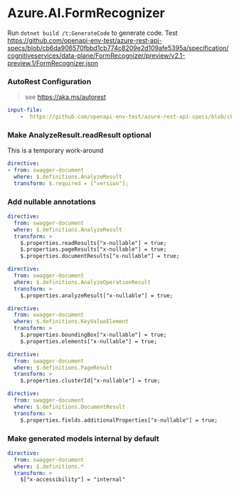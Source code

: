 # Azure.AI.FormRecognizer

Run `dotnet build /t:GenerateCode` to generate code. Test https://github.com/openapi-env-test/azure-rest-api-specs/blob/cb6da906570fbbd1cb774c8209e2d109afe5395a/specification/cognitiveservices/data-plane/FormRecognizer/preview/v2.1-preview.1/FormRecognizer.json

### AutoRest Configuration
> see https://aka.ms/autorest

``` yaml
input-file:
    -  https://github.com/openapi-env-test/azure-rest-api-specs/blob/cb6da906570fbbd1cb774c8209e2d109afe5395a/specification/cognitiveservices/data-plane/FormRecognizer/preview/v2.1-preview.1/FormRecognizer.json
```




### Make AnalyzeResult.readResult optional
This is a temporary work-around
``` yaml
directive:
- from: swagger-document
  where: $.definitions.AnalyzeResult
  transform: $.required = ["version"];
```

### Add nullable annotations

``` yaml
directive:
  from: swagger-document
  where: $.definitions.AnalyzeResult
  transform: >
    $.properties.readResults["x-nullable"] = true;
    $.properties.pageResults["x-nullable"] = true;
    $.properties.documentResults["x-nullable"] = true;
```

``` yaml
directive:
  from: swagger-document
  where: $.definitions.AnalyzeOperationResult
  transform: >
    $.properties.analyzeResult["x-nullable"] = true;
```

``` yaml
directive:
  from: swagger-document
  where: $.definitions.KeyValueElement
  transform: >
    $.properties.boundingBox["x-nullable"] = true;
    $.properties.elements["x-nullable"] = true;
```

``` yaml
directive:
  from: swagger-document
  where: $.definitions.PageResult
  transform: >
    $.properties.clusterId["x-nullable"] = true;
```

``` yaml
directive:
  from: swagger-document
  where: $.definitions.DocumentResult
  transform: >
    $.properties.fields.additionalProperties["x-nullable"] = true;
```

### Make generated models internal by default

``` yaml
directive:
  from: swagger-document
  where: $.definitions.*
  transform: >
    $["x-accessibility"] = "internal"
```
